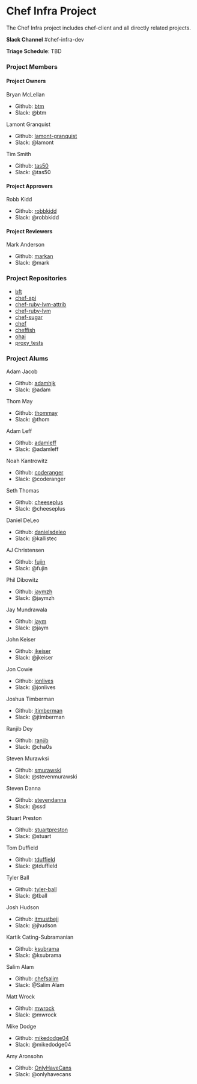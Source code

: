 # Chef Infra Project

The Chef Infra project includes chef-client and all directly related projects.

**Slack Channel** #chef-infra-dev

**Triage Schedule**: TBD

### Project Members

#### Project Owners

Bryan McLellan
  - Github: [btm](https://github.com/btm)
  - Slack: @btm

Lamont Granquist
  - Github: [lamont-granquist](https://github.com/lamont-granquist)
  - Slack: @lamont

Tim Smith
  - Github: [tas50](https://github.com/tas50)
  - Slack: @tas50

#### Project Approvers

Robb Kidd
  - Github: [robbkidd](https://github.com/robbkidd)
  - Slack: @robbkidd

#### Project Reviewers

Mark Anderson
  - Github: [markan](https://github.com/markan)
  - Slack: @mark

### Project Repositories

- [bft](https://github.com/chef/bft)
- [chef-api](https://github.com/chef/chef-api)
- [chef-ruby-lvm-attrib](https://github.com/chef/chef-ruby-lvm-attrib)
- [chef-ruby-lvm](https://github.com/chef/chef-ruby-lvm)
- [chef-sugar](https://github.com/chef/chef-sugar)
- [chef](https://github.com/chef/chef)
- [cheffish](https://github.com/chef/cheffish)
- [ohai](https://github.com/chef/ohai)
- [proxy_tests](https://github.com/chef/proxy_tests)

### Project Alums

Adam Jacob
  - Github: [adamhjk](https://github.com/adamhjk)
  - Slack: @adam

Thom May
  - Github: [thommay](https://github.com/thommay)
  - Slack: @thom

Adam Leff
  - Github: [adamleff]((https://github.com/adamleff))
  - Slack: @adamleff

Noah Kantrowitz
  - Github: [coderanger](https://github.com/coderanger)
  - Slack: @coderanger

Seth Thomas
  - Github: [cheeseplus](https://github.com/cheeseplus)
  - Slack: @cheeseplus

Daniel DeLeo
  - Github: [danielsdeleo](https://github.com/danielsdeleo)
  - Slack: @kallistec

AJ Christensen
  - Github: [fujin](https://github.com/fujin)
  - Slack: @fujin

Phil Dibowitz
  - Github: [jaymzh](https://github.com/jaymzh)
  - Slack: @jaymzh

Jay Mundrawala
  - Github: [jaym](https://github.com/jaym)
  - Slack: @jaym

John Keiser
  - Github: [jkeiser](https://github.com/jkeiser)
  - Slack: @jkeiser

Jon Cowie
  - Github: [jonlives](https://github.com/jonlives)
  - Slack: @jonlives

Joshua Timberman
  - Github: [jtimberman](https://github.com/jtimberman)
  - Slack: @jtimberman

Ranjib Dey
  - Github: [ranjib](https://github.com/ranjib)
  - Slack: @cha0s

Steven Murawksi
  - Github: [smurawski](https://github.com/smurawski)
  - Slack: @stevenmurawski

Steven Danna
  - Github: [stevendanna](https://github.com/stevendanna)
  - Slack: @ssd

Stuart Preston
  - Github: [stuartpreston](https://github.com/stuartpreston)
  - Slack: @stuart

Tom Duffield
  - Github: [tduffield](https://github.com/tduffield)
  - Slack: @tduffield

Tyler Ball
  - Github: [tyler-ball](https://github.com/tyler-ball)
  - Slack: @tball

Josh Hudson
  - Github: [itmustbejj](https://github.com/itmustbejj)
  - Slack: @jhudson

Kartik Cating-Subramanian
  - Github: [ksubrama](https://github.com/ksubrama)
  - Slack: @ksubrama

Salim Alam
  - Github: [chefsalim](https://github.com/chefsalim)
  - Slack: @Salim Alam

Matt Wrock
  - Github: [mwrock](https://github.com/mwrock)
  - Slack: @mwrock

Mike Dodge
  - Github: [mikedodge04](https://github.com/mikedodge04)
  - Slack: @mikedodge04

Amy Aronsohn
  - Github: [OnlyHaveCans](https://github.com/OnlyHaveCans)
  - Slack: @onlyhavecans